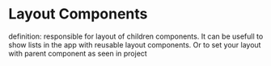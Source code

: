 # Layout Components
definition: 
    responsible for layout of children components.
    It can be usefull to show lists in the app with reusable layout components.
    Or to set your layout with parent component as seen in project